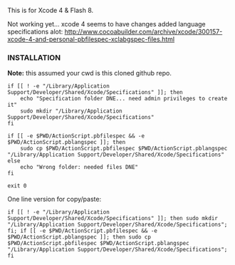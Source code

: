 This is for Xcode 4 & Flash 8.  

Not working yet... xcode 4 seems to have changes added language specifications alot: http://www.cocoabuilder.com/archive/xcode/300157-xcode-4-and-personal-pbfilespec-xclabgspec-files.html  

### INSTALLATION ###

**Note:** this assumed your cwd is this cloned github repo.  

```
if [[ ! -e "/Library/Application Support/Developer/Shared/Xcode/Specifications" ]]; then
	echo "Specification folder DNE... need admin privileges to create it"
	sudo mkdir "/Library/Application Support/Developer/Shared/Xcode/Specifications"
fi

if [[ -e $PWD/ActionScript.pbfilespec && -e $PWD/ActionScript.pblangspec ]]; then
	sudo cp $PWD/ActionScript.pbfilespec $PWD/ActionScript.pblangspec "/Library/Application Support/Developer/Shared/Xcode/Specifications"
else
	echo "Wrong folder: needed files DNE"
fi

exit 0
```

One line version for copy/paste:
```
if [[ ! -e "/Library/Application Support/Developer/Shared/Xcode/Specifications" ]]; then sudo mkdir "/Library/Application Support/Developer/Shared/Xcode/Specifications"; fi; if [[ -e $PWD/ActionScript.pbfilespec && -e $PWD/ActionScript.pblangspec ]]; then sudo cp $PWD/ActionScript.pbfilespec $PWD/ActionScript.pblangspec "/Library/Application Support/Developer/Shared/Xcode/Specifications"; fi
```